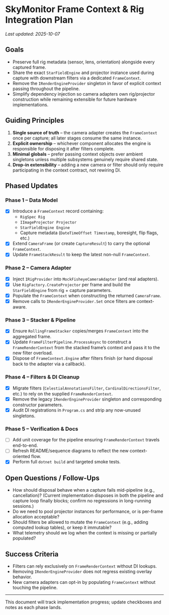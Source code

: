 # SkyMonitor Frame Context & Rig Integration Plan

_Last updated: 2025-10-07_

## Goals
- Preserve full rig metadata (sensor, lens, orientation) alongside every captured frame.
- Share the exact `StarFieldEngine` and projector instance used during capture with downstream filters via a dedicated `FrameContext`.
- Remove the `IRenderEngineProvider` singleton in favor of explicit context passing throughout the pipeline.
- Simplify dependency injection so camera adapters own rig/projector construction while remaining extensible for future hardware implementations.

## Guiding Principles
1. **Single source of truth** – the camera adapter creates the `FrameContext` once per capture; all later stages consume the same instance.
2. **Explicit ownership** – whichever component allocates the engine is responsible for disposing it after filters complete.
3. **Minimal globals** – prefer passing context objects over ambient singletons unless multiple subsystems genuinely require shared state.
4. **Drop-in extensibility** – adding a new camera or filter should only require participating in the context contract, not rewiring DI.

## Phased Updates

### Phase 1 – Data Model
- [x] Introduce a `FrameContext` record containing:
  - `RigSpec Rig`
  - `IImageProjector Projector`
  - `StarFieldEngine Engine`
  - Capture metadata (`DateTimeOffset Timestamp`, boresight, flip flags, etc.)
- [x] Extend `CameraFrame` (or create `CaptureResult`) to carry the optional `FrameContext`.
- [x] Update `FrameStackResult` to keep the latest non-null `FrameContext`.

### Phase 2 – Camera Adapter
- [x] Inject `IRigProvider` into `MockFisheyeCameraAdapter` (and real adapters).
- [x] Use `RigFactory.CreateProjector` per frame and build the `StarFieldEngine` from rig + capture parameters.
- [x] Populate the `FrameContext` when constructing the returned `CameraFrame`.
- [x] Remove calls to `IRenderEngineProvider.Set` once filters are context-aware.

### Phase 3 – Stacker & Pipeline
- [x] Ensure `RollingFrameStacker` copies/merges `FrameContext` into the aggregated frame.
- [x] Update `FrameFilterPipeline.ProcessAsync` to construct a `FrameRenderContext` from the stacked frame’s context and pass it to the new filter overload.
- [x] Dispose of `FrameContext.Engine` after filters finish (or hand disposal back to the adapter via a callback).

### Phase 4 – Filters & DI Cleanup
- [x] Migrate filters (`CelestialAnnotationsFilter`, `CardinalDirectionsFilter`, etc.) to rely on the supplied `FrameRenderContext`.
- [x] Remove the legacy `IRenderEngineProvider` singleton and corresponding constructor parameters.
- [x] Audit DI registrations in `Program.cs` and strip any now-unused singletons.

### Phase 5 – Verification & Docs
- [ ] Add unit coverage for the pipeline ensuring `FrameRenderContext` travels end-to-end.
- [ ] Refresh README/sequence diagrams to reflect the new context-oriented flow.
- [x] Perform full `dotnet build` and targeted smoke tests.

## Open Questions / Follow-Ups
- How should disposal behave when a capture fails mid-pipeline (e.g., cancellation)? (Current implementation disposes in both the pipeline and capture loop finally blocks; confirm no regressions in long-running sessions.)
- Do we need to pool projector instances for performance, or is per-frame allocation acceptable?
- Should filters be allowed to mutate the `FrameContext` (e.g., adding computed lookup tables), or keep it immutable?
- What telemetry should we log when the context is missing or partially populated?

## Success Criteria
- Filters can rely exclusively on `FrameRenderContext` without DI lookups.
- Removing `IRenderEngineProvider` does not regress existing overlay behavior.
- New camera adapters can opt-in by populating `FrameContext` without touching the pipeline.

---
This document will track implementation progress; update checkboxes and notes as each phase lands.
